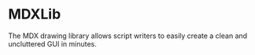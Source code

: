 # MDXLib
 The MDX drawing library allows script writers to easily create a clean and uncluttered GUI in minutes.

